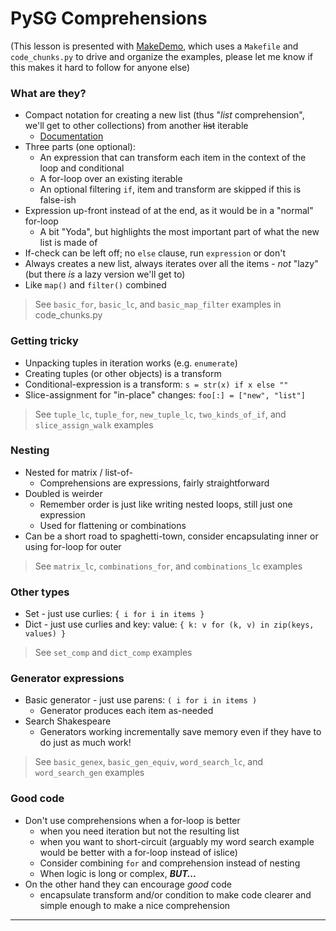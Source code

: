 PySG Comprehensions
===================

(This lesson is presented with [MakeDemo](https://github.com/inventhouse/MakeDemo), which uses a `Makefile` and `code_chunks.py` to drive and organize the examples, please let me know if this makes it hard to follow for anyone else)


### What are they?
- Compact notation for creating a new list (thus "_list_ comprehension", we'll get to other collections) from another <s>list</s> iterable
    - [Documentation](https://docs.python.org/3/tutorial/datastructures.html#list-comprehensions)
- Three parts (one optional):
    - An expression that can transform each item in the context of the loop and conditional
    - A for-loop over an existing iterable
    - An optional filtering `if`, item and transform are skipped if this is false-ish
- Expression up-front instead of at the end, as it would be in a "normal" for-loop
    - A bit "Yoda", but highlights the most important part of what the new list is made of
- If-check can be left off; no `else` clause, run `expression` or don't
- Always creates a new list, always iterates over all the items - _not_ "lazy" (but there _is_ a lazy version we'll get to)
- Like `map()` and `filter()` combined

> See `basic_for`, `basic_lc`, and `basic_map_filter` examples in code_chunks.py


### Getting tricky
- Unpacking tuples in iteration works (e.g. `enumerate`)
- Creating tuples (or other objects) is a transform
- Conditional-expression is a transform: `s = str(x) if x else ""`
- Slice-assignment for "in-place" changes: `foo[:] = ["new", "list"]`

> See `tuple_lc`, `tuple_for`, `new_tuple_lc`, `two_kinds_of_if`, and `slice_assign_walk` examples


### Nesting
- Nested for matrix / list-of-
    - Comprehensions are expressions, fairly straightforward
- Doubled is weirder
    - Remember order is just like writing nested loops, still just one expression
    - Used for flattening or combinations
- Can be a short road to spaghetti-town, consider encapsulating inner or using for-loop for outer

> See `matrix_lc`, `combinations_for`, and `combinations_lc` examples


### Other types
- Set - just use curlies: `{ i for i in items }`
- Dict - just use curlies and key: value: `{ k: v for (k, v) in zip(keys, values) }`

> See `set_comp` and `dict_comp` examples


### Generator expressions
- Basic generator - just use parens: `( i for i in items )`
    - Generator produces each item as-needed
- Search Shakespeare
    - Generators working incrementally save memory even if they have to do just as much work!

> See `basic_genex`, `basic_gen_equiv`, `word_search_lc`, and `word_search_gen` examples


### Good code
- Don't use comprehensions when a for-loop is better
    - when you need iteration but not the resulting list
    - when you want to short-circuit (arguably my word search example would be better with a for-loop instead of islice)
    - Consider combining `for` and comprehension instead of nesting
    - When logic is long or complex, _**BUT...**_
- On the other hand they can encourage _good_ code
    - encapsulate transform and/or condition to make code clearer and simple enough to make a nice comprehension

---
